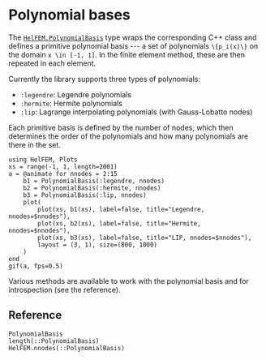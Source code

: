 # Polynomial bases

The [`HelFEM.PolynomialBasis`](@ref) type wraps the corresponding C++ class and defines a primitive polynomial basis --- a set of polynomials ``\{p_i(x)\}`` on the domain ``x \in [-1, 1]``.
In the finite element method, these are then repeated in each element.

Currently the library supports three types of polynomials:

* `:legendre`: Legendre polynomials
* `:hermite`: Hermite polynomials
* `:lip`: Lagrange interpolating polynomials (with Gauss-Lobatto nodes)

Each primitive basis is defined by the number of nodes, which then determines the order of the polynomials and how many polynomials are there in the set.

```@example
using HelFEM, Plots
xs = range(-1, 1, length=2001)
a = @animate for nnodes = 2:15
    b1 = PolynomialBasis(:legendre, nnodes)
    b2 = PolynomialBasis(:hermite, nnodes)
    b3 = PolynomialBasis(:lip, nnodes)
    plot(
        plot(xs, b1(xs), label=false, title="Legendre, nnodes=$nnodes"),
        plot(xs, b2(xs), label=false, title="Hermite, nnodes=$nnodes"),
        plot(xs, b3(xs), label=false, title="LIP, nnodes=$nnodes"),
        layout = (3, 1), size=(800, 1000)
    )
end
gif(a, fps=0.5)
```

Various methods are available to work with the polynomial basis and for introspection (see the reference).

## Reference

```@docs
PolynomialBasis
length(::PolynomialBasis)
HelFEM.nnodes(::PolynomialBasis)
```
